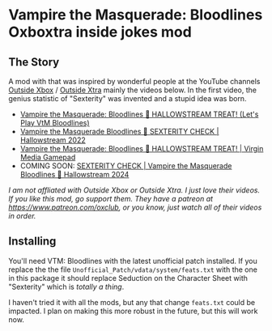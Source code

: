 # Vampire the Masquerade: Bloodlines Oxboxtra inside jokes mod

## The Story

A mod with that was inspired by wonderful people at the YouTube channels [Outside Xbox](https://www.youtube.com/user/outsidexbox) / [Outside Xtra](https://www.youtube.com/user/outsidextra) mainly the videos below. In the first video, the genius statistic of "Sexterity" was invented and a stupid idea was born.

* [Vampire the Masquerade: Bloodlines 🎃 HALLOWSTREAM TREAT! (Let's Play VtM Bloodlines)](https://www.youtube.com/watch?v=nFW0O7qdYjg)
* [Vampire the Masquerade Bloodlines 🎃 SEXTERITY CHECK | Hallowstream 2022](https://www.youtube.com/watch?v=Ih1dG4PeSEY)
* [Vampire the Masquerade: Bloodlines 🎃 HALLOWSTREAM TREAT! | Virgin Media Gamepad](https://www.youtube.com/watch?v=d_YK0lC-_g8)
* COMING SOON: [SEXTERITY CHECK | Vampire the Masquerade Bloodlines 🎃 Hallowstream 2024](https://www.youtube.com/watch?v=dLXhNCdetN0)

_I am not affliated with Outside Xbox or Outside Xtra. I just love their videos. If you like this mod, go support them. They have a patreon at https://www.patreon.com/oxclub, or you know, just watch all of their videos in order._

## Installing

You'll need VTM: Bloodlines with the latest unofficial patch installed. If you replace the the file `Unofficial_Patch/vdata/system/feats.txt` with the one in this package it should replace Seduction on the Character Sheet with "Sexterity" which is _totally a thing_. 

I haven't tried it with all the mods, but any that change `feats.txt` could be impacted. I plan on making this more robust in the future, but this will work now.
